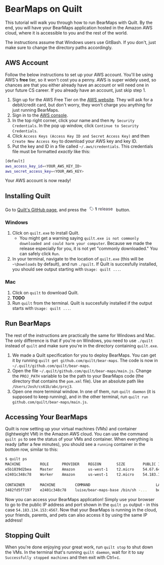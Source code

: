# BearMaps on Quilt
This tutorial will walk you through how to run BearMaps with Quilt. By the end, you will have your BearMaps application hosted in the Amazon AWS cloud, where it is accessible to you and the rest of the world.

The instructions assume that Windows users use GitBash. If you don't, just make sure to change the directory paths accordingly.

## AWS Account
Follow the below instructions to set up your AWS account. You'll be using AWS's **free** tier, so it won't cost you a penny. AWS is super widely used, so chances are that you either already have an account or will need one in your future CS career. If you already have an account, just skip step 1.

1.  Sign up for the AWS Free Tier on the [AWS website](https://aws.amazon.com/s/dm/optimization/server-side-test/free-tier/free_np/). They will ask for a debit/credit card, but don't worry, they won't charge you anything for just running BearMaps.
2. Sign in to the [AWS console](https://aws.amazon.com/console/).
3. In the top right corner, click your name and then `My Security Credentials`. In the pop up window, click `Continue to Security Credentials`.
4. Click `Access Keys (Access Key ID and Secret Access Key)` and then `Create New Access Key` to download your AWS key and key ID.
5. Put the key and ID in a file called `~/.aws/credentials`. This credentials file must be formatted *exactly* like this:

```bash
[default]
aws_access_key_id=<YOUR_AWS_KEY_ID>
aws_secret_access_key=<YOUR_AWS_KEY>
```

Your AWS account is now ready!


## Installing Quilt

Go to [Quilt's GitHub page](https://github.com/quilt/quilt), and press the [![alt text](./img/release_button.png "Release Button")](https://github.com/quilt/quilt/releases) button.

### Windows
1. Click on `quilt.exe` to install Quilt.
	* You might get a warning saying `quilt.exe is not commonly downloaded and could harm your computer`. Because we made the release especially for you, it is not yet "commonly downloaded." You can safely click `Run`.
2. In your terminal, navigate to the location of `quilt.exe` (this will be `~\Downloads` by default), and run `./quilt`. If Quilt is succesfully installed, you should see output starting with `Usage: quilt ...`.

### Mac

1. Click on `quilt` to download Quilt.
2. **TODO**
3.  Run `quilt` from the terminal. Quilt is succesfully installed if the output starts with `Usage: quilt ...`.

## Run BearMaps

The rest of the instructions are practically the same for Windows and Mac. The only difference is that if you're on Windows, you need to use `./quilt` instead of `quilt` and make sure you're in the directory containing `quilt.exe`.

1. We made a Quilt specification for you to deploy BearMaps. You can get it by running `quilt get github.com/quilt/bear-maps`. The code is now in `~/.quilt/github.com/quilt/bear-maps`.
2. Open the file `~/.quilt/github.com/quilt/bear-maps/main.js`. Change the `PROJ_PATH` variable to be the path to your BearMaps code (the directory that contains the `pom.xml` file). Use an absolute path like `/Users/Josh/cs61b/abc/proj3`.
3. Open one more terminal window. In one of them, run `quilt daemon` (it is supposed to keep running), and in the other terminal, run `quilt run github.com/quilt/bear-maps/main.js`.

## Accessing Your BearMaps
Quilt is now setting up your virtual machines (VMs) and container (lightweight VM) in the Amazon AWS cloud.
You can use the command `quilt ps` to see the status of your VMs and container. When everything is ready (after a few minutes), you should see a `running` container in the bottom row, similar to this:

```bash
$ quilt ps
MACHINE         ROLE      PROVIDER    REGION       SIZE        PUBLIC IP         STATUS
e5b1839d2bea    Master    Amazon      us-west-1    t2.micro    54.67.64.87       connected
e2401c348c78    Worker    Amazon      us-west-1    t2.micro    54.183.134.153    connected

CONTAINER       MACHINE         COMMAND                              LABELS       STATUS     CREATED           PUBLIC IP
3482fd5f7197    e2401c348c78    luise/bear-maps-base /bin/sh -...    bear-maps    running    53 seconds ago    54.183.134.153:4567
```

Now you can access your BearMaps application! Simply use your browser to go to the public IP address and port shown in the `quilt ps` output - in this case `54.183.134.153:4567`. Now that your BearMaps is running in the cloud, your friends, parents, and pets can also access it by using the same IP address!

## Stopping Quilt
When you're done enjoying your great work, run `quilt stop` to shut down the VMs. In the terminal that's running `quilt daemon`, wait for it to say `Successfully stopped machines` and then exit with Ctrl+c.